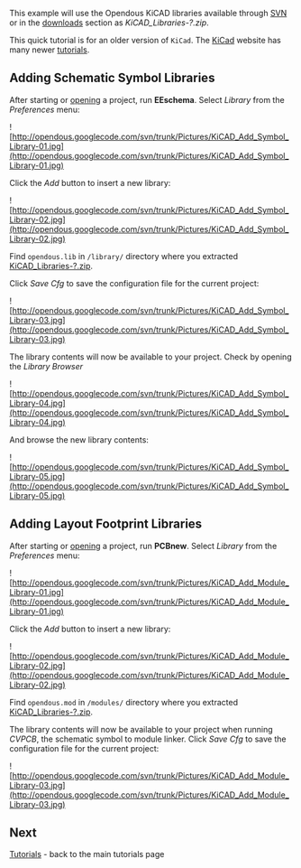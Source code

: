 This example will use the Opendous KiCAD libraries available through [SVN](http://code.google.com/p/opendous/source/browse/trunk/Current_Designs/KiCAD_Libraries) or in the [downloads](http://code.google.com/p/opendous/downloads/list) section as _KiCAD\_Libraries-?.zip_.

This quick tutorial is for an older version of `KiCad`.  The [KiCad](http://www.kicad-pcb.org/display/KICAD/Installing+KiCad) website has many newer [tutorials](http://www.kicad-pcb.org/display/KICAD/Tutorials).


## Adding Schematic Symbol Libraries ##

After starting or [opening](http://code.google.com/p/opendous/wiki/KiCADTutorialOpeningProjects) a project, run **EEschema**.  Select _Library_ from the _Preferences_ menu:

![http://opendous.googlecode.com/svn/trunk/Pictures/KiCAD_Add_Symbol_Library-01.jpg](http://opendous.googlecode.com/svn/trunk/Pictures/KiCAD_Add_Symbol_Library-01.jpg)

Click the _Add_ button to insert a new library:

![http://opendous.googlecode.com/svn/trunk/Pictures/KiCAD_Add_Symbol_Library-02.jpg](http://opendous.googlecode.com/svn/trunk/Pictures/KiCAD_Add_Symbol_Library-02.jpg)

Find `opendous.lib` in `/library/` directory where you extracted [KiCAD\_Libraries-?.zip](http://code.google.com/p/opendous/downloads/list).

Click _Save Cfg_ to save the configuration file for the current project:

![http://opendous.googlecode.com/svn/trunk/Pictures/KiCAD_Add_Symbol_Library-03.jpg](http://opendous.googlecode.com/svn/trunk/Pictures/KiCAD_Add_Symbol_Library-03.jpg)

The library contents will now be available to your project.  Check by opening the _Library Browser_

![http://opendous.googlecode.com/svn/trunk/Pictures/KiCAD_Add_Symbol_Library-04.jpg](http://opendous.googlecode.com/svn/trunk/Pictures/KiCAD_Add_Symbol_Library-04.jpg)

And browse the new library contents:

![http://opendous.googlecode.com/svn/trunk/Pictures/KiCAD_Add_Symbol_Library-05.jpg](http://opendous.googlecode.com/svn/trunk/Pictures/KiCAD_Add_Symbol_Library-05.jpg)


## Adding Layout Footprint Libraries ##

After starting or [opening](http://code.google.com/p/opendous/wiki/KiCADTutorialOpeningProjects) a project, run **PCBnew**.  Select _Library_ from the _Preferences_ menu:

![http://opendous.googlecode.com/svn/trunk/Pictures/KiCAD_Add_Module_Library-01.jpg](http://opendous.googlecode.com/svn/trunk/Pictures/KiCAD_Add_Module_Library-01.jpg)

Click the _Add_ button to insert a new library:

![http://opendous.googlecode.com/svn/trunk/Pictures/KiCAD_Add_Module_Library-02.jpg](http://opendous.googlecode.com/svn/trunk/Pictures/KiCAD_Add_Module_Library-02.jpg)

Find `opendous.mod` in `/modules/` directory where you extracted [KiCAD\_Libraries-?.zip](http://code.google.com/p/opendous/downloads/list).

The library contents will now be available to your project when running _CVPCB_, the schematic symbol to module linker.  Click _Save Cfg_ to save the configuration file for the current project:

![http://opendous.googlecode.com/svn/trunk/Pictures/KiCAD_Add_Module_Library-03.jpg](http://opendous.googlecode.com/svn/trunk/Pictures/KiCAD_Add_Module_Library-03.jpg)


## Next ##

[Tutorials](Tutorials.md) - back to the main tutorials page